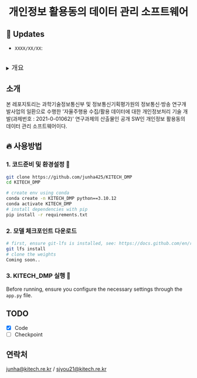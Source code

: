 <h1 align="center">개인정보 활용동의 데이터 관리 소프트웨어</h1>

## 🔔 Updates
- `XXXX/XX/XX`: 

<br>
<details>
  <summary>
  <font size="+1">개요</font>
  </summary>
본 소프트웨어는은 (1) 전신 비식별화, (2) 데이터 증강, (3) 개인식별위험도 및 비식별성 평가를 위한 세 개의 모듈로 구성됨. (1) 전신 비식별화 모듈은 자율주행데이터 특성을 고려하여 PNG 파일 포맷의 입력에서 검출된 보행자의 의류와 체형을 변환하여 비식별화 처리함. (2) 데이터 증강 모듈은 PNG 파일 포맷 입력 영상의 날씨, 시간, 계절 특성을 바꾼 가짜 이미지를 생성하여 데이터를 증강함. (3) 개인식별위험도 및 비식별성 평가 모듈은 PNG 파일 포맷의 입력에서 개인정보(얼굴, 번호판)가 식별될 위험성과 비식별 처리 후 개인정보의 식별 가능성을 평가함. 본 연구의 결과물은 자율주행데이터 비식별화 및 증강에 사용될 수 있으며, 비식별화에 대한 AI 데이터 가치 보존율 검증에 활용 가능함
</details>

## 소개
본 레포지토리는 과학기술정보통신부 및 정보통신기획평가원의 정보통신·방송 연구개발사업의 일환으로 수행한 '자율주행용 수집/활용 데이터에 대한 개인정보처리 기술 개발(과제번호 : 2021-0-01062)' 연구과제의 산출물인 공개 SW인 개인정보 활용동의 데이터 관리 소프트웨어이다.

## 🔥 사용방법
### 1. 코드준비 및 환경설정 🔧
```bash
git clone https://github.com/junha425/KITECH_DMP
cd KITECH_DMP

# create env using conda
conda create -n KITECH_DMP python==3.10.12
conda activate KITECH_DMP
# install dependencies with pip
pip install -r requirements.txt
```
### 2. 모델 체크포인트 다운로드
```bash
# first, ensure git-lfs is installed, see: https://docs.github.com/en/repositories/working-with-files/managing-large-files/installing-git-large-file-storage
git lfs install
# clone the weights
Coming soon..
```

### 3. KITECH_DMP 실행 🚀
Before running, ensure you configure the necessary settings through the `app.py` file.


## TODO
- [X] Code
- [ ] Checkpoint

## 연락처
junha@kitech.re.kr / sjyou21@kitech.re.kr

